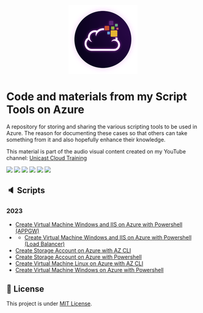<p align="center">
<img src="assets/images/unicast_logo.png">
</p>

# Code and materials from my Script Tools on Azure

A repository for storing and sharing the various scripting tools to be used in Azure. The reason for documenting these cases so that others can take something from it and also hopefully enhance their knowledge.

This material is part of the audio visual content created on my YouTube channel: [Unicast Cloud Training](https://www.youtube.com/channel/UCYpdjQbbkBQpDWI1rapkVUA)

<div> 
  <a href="https://www.linkedin.com/in/antoniocarlosjr" target="_blank"><img src="https://img.shields.io/badge/-LinkedIn-%230077B5?style=fflat&logo=linkedin&logoColor=white" target="_blank"></a>
  <a href="http://www.unicastlab.com.br/" target="_blank"><img src="https://img.shields.io/badge/-Website%2fBlog-blue?style=flat&logo=website&logoColor=white&link="_blank"></a> 
  <a href="https://mvp.microsoft.com/en-us/PublicProfile/5004987?fullName=Antonio%20Carlos%20da%20Silva%20Junior" target="_blank"><img src="https://img.shields.io/badge/-MVP%20Profile-blue?style=flat&logo=website&logoColor=white&link="_blank"></a> 
  <a href="https://discord.gg/S6zFKGA7hg" target="_blank"><img src="https://img.shields.io/badge/Discord-7289DA?style=flat&logo=discord&logoColor=white" target="_blank"></a> 
  <a href= "https://www.youtube.com/channel/UCYpdjQbbkBQpDWI1rapkVUA" target="_blank"><img src="https://img.shields.io/badge/YouTube-FF0000?style=flat&logo=youtube&logoColor=white" target="_blank"></a>
  <a href="https://www.instagram.com/unicastlab/" target="_blank"><img src="https://img.shields.io/badge/Instagram-E4405F?style=flat&logo=instagram&logoColor=white" target="_blank"></a>
</div>
    
## :speaker: Scripts
    
### 2023

- [Create Virtual Machine Windows and IIS on Azure with Powershell (APPGW)](Azure%20VM%20IIS%20(APPGW))
- - [Create Virtual Machine Windows and IIS on Azure with Powershell (Load Balancer)](Azure%20VM%20IIS%20(Load%20Balancer)%20)
- [Create Storage Account on Azure with AZ CLI](Azure%20CLI/01_az_storage_account_azurecli)
- [Create Storage Account on Azure with Powershell](Azure%20Powershell/01_az_storage_account_powershell)
- [Create Virtual Machine Linux on Azure with AZ CLI](Azure%20CLI/02_az_vm_deploy_azurecli-Linux)
- [Create Virtual Machine Windows on Azure with Powershell](Azure%20Powershell/02_az_vm_deploy_powershell-Windows)

## :memo: License

This project is under [MIT License](./LICENSE).
